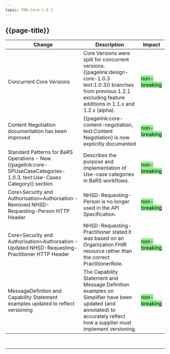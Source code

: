 ```yaml
---
topic: TRN-Core-1.0.3
---
```


## {{page-title}}

| Change                                   | Description                            | Impact                          | 
|------------------------------------------|----------------------------------------|---------------------------------|
|Concurrent Core Versions | Core Versions were split for concurrent versions.  {{pagelink:design-core-1.0.3 text:1.0.3}} branches from previous 1.2.1 excluding feature additions in 1.1.x and 1.2.x (alpha).  |  <mark style="background-color: LightGreen">non-breaking</mark>  |
|Content Negotiation documentation has been improved | {{pagelink:core-content-negotiation, text:Content Negotiation} is now explicitly documented | <mark style="background-color: LightGreen">non-breaking</mark>|
|Standard Patterns for BaRS Operations - New {{pagelink:core-SPUseCaseCategories-1.0.3, text:Use-Cases Category}} section | Describes the purpose and implementation of Use-case categories in BaRS workflows.| <mark style="background-color: LightGreen">non-breaking</mark>   |
|Core>Security and Authorisation>Authorsation - Removed NHSD-Requesting-Person HTTP Header | NHSD-Requesting-Person is no longer used in the API Specification.| <mark style="background-color: LightGreen">non-breaking</mark>   |
|Core>Security and Authorisation>Authorsation - Updated NHSD-Requesting-Practitioner HTTP Header | NHSD-Requesting-Practitioner stated it was based on an Organization FHIR resource rather than the correct PractitionerRole.| <mark style="background-color: LightGreen">non-breaking</mark>   |
|MessageDefintion and Capability Statement examples updated to reflect versioning| The Capability Statement and Message Definition examples on Simplifier have been updated (and annotated) to accurately reflect how a supplier must implement versioning. | <mark style="background-color: LightGreen">non-breaking</mark>   |


<br>
<hr>


